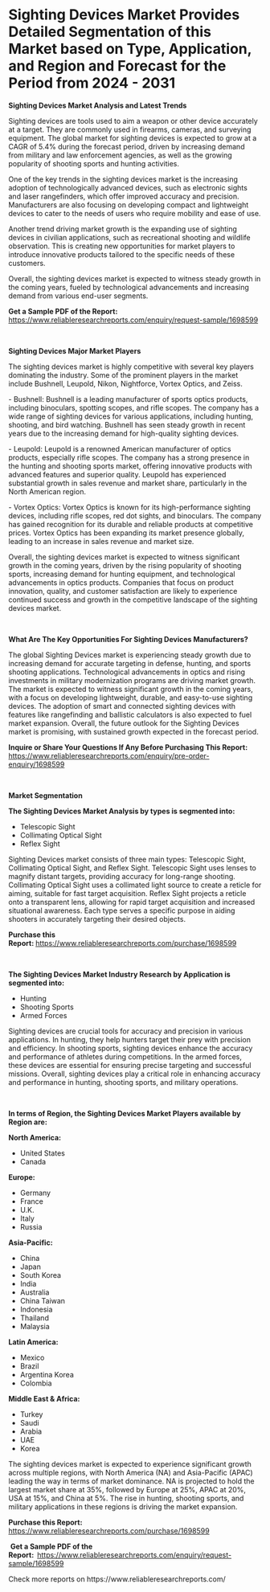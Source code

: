 <p><h1>Sighting Devices Market Provides Detailed Segmentation of this Market based on Type, Application, and Region and Forecast for the Period from 2024 - 2031</h1></p><p><strong>Sighting Devices Market Analysis and Latest Trends</strong></p>
<p><p>Sighting devices are tools used to aim a weapon or other device accurately at a target. They are commonly used in firearms, cameras, and surveying equipment. The global market for sighting devices is expected to grow at a CAGR of 5.4% during the forecast period, driven by increasing demand from military and law enforcement agencies, as well as the growing popularity of shooting sports and hunting activities.</p><p>One of the key trends in the sighting devices market is the increasing adoption of technologically advanced devices, such as electronic sights and laser rangefinders, which offer improved accuracy and precision. Manufacturers are also focusing on developing compact and lightweight devices to cater to the needs of users who require mobility and ease of use.</p><p>Another trend driving market growth is the expanding use of sighting devices in civilian applications, such as recreational shooting and wildlife observation. This is creating new opportunities for market players to introduce innovative products tailored to the specific needs of these customers.</p><p>Overall, the sighting devices market is expected to witness steady growth in the coming years, fueled by technological advancements and increasing demand from various end-user segments.</p></p>
<p><strong>Get a Sample PDF of the Report:&nbsp;</strong> <a href="https://www.reliableresearchreports.com/enquiry/request-sample/1698599">https://www.reliableresearchreports.com/enquiry/request-sample/1698599</a></p>
<p>&nbsp;</p>
<p><strong>Sighting Devices Major Market Players</strong></p>
<p><p>The sighting devices market is highly competitive with several key players dominating the industry. Some of the prominent players in the market include Bushnell, Leupold, Nikon, Nightforce, Vortex Optics, and Zeiss.</p><p>- Bushnell: Bushnell is a leading manufacturer of sports optics products, including binoculars, spotting scopes, and rifle scopes. The company has a wide range of sighting devices for various applications, including hunting, shooting, and bird watching. Bushnell has seen steady growth in recent years due to the increasing demand for high-quality sighting devices.</p><p>- Leupold: Leupold is a renowned American manufacturer of optics products, especially rifle scopes. The company has a strong presence in the hunting and shooting sports market, offering innovative products with advanced features and superior quality. Leupold has experienced substantial growth in sales revenue and market share, particularly in the North American region.</p><p>- Vortex Optics: Vortex Optics is known for its high-performance sighting devices, including rifle scopes, red dot sights, and binoculars. The company has gained recognition for its durable and reliable products at competitive prices. Vortex Optics has been expanding its market presence globally, leading to an increase in sales revenue and market size.</p><p>Overall, the sighting devices market is expected to witness significant growth in the coming years, driven by the rising popularity of shooting sports, increasing demand for hunting equipment, and technological advancements in optics products. Companies that focus on product innovation, quality, and customer satisfaction are likely to experience continued success and growth in the competitive landscape of the sighting devices market.</p></p>
<p>&nbsp;</p>
<p><strong>What Are The Key Opportunities For Sighting Devices Manufacturers?</strong></p>
<p><p>The global Sighting Devices market is experiencing steady growth due to increasing demand for accurate targeting in defense, hunting, and sports shooting applications. Technological advancements in optics and rising investments in military modernization programs are driving market growth. The market is expected to witness significant growth in the coming years, with a focus on developing lightweight, durable, and easy-to-use sighting devices. The adoption of smart and connected sighting devices with features like rangefinding and ballistic calculators is also expected to fuel market expansion. Overall, the future outlook for the Sighting Devices market is promising, with sustained growth expected in the forecast period.</p></p>
<p><strong>Inquire or Share Your Questions If Any Before Purchasing This Report:</strong> <a href="https://www.reliableresearchreports.com/enquiry/pre-order-enquiry/1698599">https://www.reliableresearchreports.com/enquiry/pre-order-enquiry/1698599</a></p>
<p>&nbsp;</p>
<p><strong>Market Segmentation</strong></p>
<p><strong>The Sighting Devices Market Analysis by types is segmented into:</strong></p>
<p><ul><li>Telescopic Sight</li><li>Collimating Optical Sight</li><li>Reflex Sight</li></ul></p>
<p><p>Sighting Devices market consists of three main types: Telescopic Sight, Collimating Optical Sight, and Reflex Sight. Telescopic Sight uses lenses to magnify distant targets, providing accuracy for long-range shooting. Collimating Optical Sight uses a collimated light source to create a reticle for aiming, suitable for fast target acquisition. Reflex Sight projects a reticle onto a transparent lens, allowing for rapid target acquisition and increased situational awareness. Each type serves a specific purpose in aiding shooters in accurately targeting their desired objects.</p></p>
<p><strong>Purchase this Report:&nbsp;</strong><a href="https://www.reliableresearchreports.com/purchase/1698599">https://www.reliableresearchreports.com/purchase/1698599</a></p>
<p>&nbsp;</p>
<p><strong>The Sighting Devices Market Industry Research by Application is segmented into:</strong></p>
<p><ul><li>Hunting</li><li>Shooting Sports</li><li>Armed Forces</li></ul></p>
<p><p>Sighting devices are crucial tools for accuracy and precision in various applications. In hunting, they help hunters target their prey with precision and efficiency. In shooting sports, sighting devices enhance the accuracy and performance of athletes during competitions. In the armed forces, these devices are essential for ensuring precise targeting and successful missions. Overall, sighting devices play a critical role in enhancing accuracy and performance in hunting, shooting sports, and military operations.</p></p>
<p>&nbsp;</p>
<p><strong>In terms of Region, the Sighting Devices Market Players available by Region are:</strong></p>
<p>
    <p> <strong> North America: </strong>
        <ul>
            <li>United States</li>
            <li>Canada</li>
        </ul>
        </p> 
    <p> <strong> Europe: </strong>
        <ul>
            <li>Germany</li>
            <li>France</li>
            <li>U.K.</li>
            <li>Italy</li>
            <li>Russia</li>
        </ul>
        </p> 
    <p> <strong> Asia-Pacific: </strong>
        <ul>
            <li>China</li>
            <li>Japan</li>
            <li>South Korea</li>
            <li>India</li>
            <li>Australia</li>
            <li>China Taiwan</li>
            <li>Indonesia</li>
            <li>Thailand</li>
            <li>Malaysia</li>
        </ul>
        </p> 
    <p> <strong> Latin America: </strong>
        <ul>
            <li>Mexico</li>
            <li>Brazil</li>
            <li>Argentina Korea</li>
            <li>Colombia</li>
        </ul>
        </p> 
    <p> <strong> Middle East & Africa: </strong>
        <ul>
            <li>Turkey</li>
            <li>Saudi</li>
            <li>Arabia</li>
            <li>UAE</li>
            <li>Korea</li>
        </ul>
    </p>
    </p>
<p><p>The sighting devices market is expected to experience significant growth across multiple regions, with North America (NA) and Asia-Pacific (APAC) leading the way in terms of market dominance. NA is projected to hold the largest market share at 35%, followed by Europe at 25%, APAC at 20%, USA at 15%, and China at 5%. The rise in hunting, shooting sports, and military applications in these regions is driving the market expansion.</p></p>
<p><strong>Purchase this Report: </strong><a href="https://www.reliableresearchreports.com/purchase/1698599">https://www.reliableresearchreports.com/purchase/1698599</a></p>
<p>&nbsp;<strong>Get a Sample PDF of the Report:&nbsp;&nbsp;</strong><a href="https://www.reliableresearchreports.com/enquiry/request-sample/1698599">https://www.reliableresearchreports.com/enquiry/request-sample/1698599</a></p>
<p><strong></strong></p>
<p>Check more reports on https://www.reliableresearchreports.com/</p>